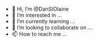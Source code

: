 - 👋 Hi, I’m @DanSIOlaine
- 👀 I’m interested in ...
- 🌱 I’m currently learning ...
- 💞️ I’m looking to collaborate on ...
- 📫 How to reach me ...

<!---
DanSIOlaine/DanSIOlaine is a ✨ special ✨ repository because its `README.md` (this file) appears on your GitHub profile.
You can click the Preview link to take a look at your changes.
--->

